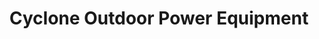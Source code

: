---
title: "Cyclone Outdoor Power Equipment"
url: /christchurch/cyclone-outdoor-power-equipment/
shop: Allgemein
---